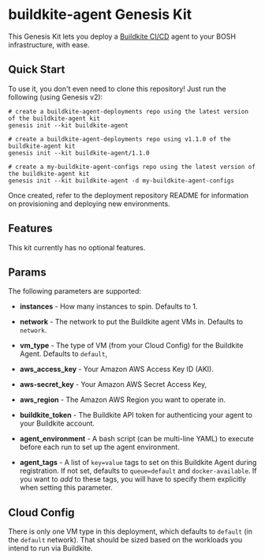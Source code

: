 buildkite-agent Genesis Kit
===========================

This Genesis Kit lets you deploy a [Buildkite CI/CD][bk] agent to
your BOSH infrastructure, with ease.

Quick Start
-----------

To use it, you don't even need to clone this repository! Just run
the following (using Genesis v2):

```
# create a buildkite-agent-deployments repo using the latest version of the buildkite-agent kit
genesis init --kit buildkite-agent

# create a buildkite-agent-deployments repo using v1.1.0 of the buildkite-agent kit
genesis init --kit buildkite-agent/1.1.0

# create a my-buildkite-agent-configs repo using the latest version of the buildkite-agent kit
genesis init --kit buildkite-agent -d my-buildkite-agent-configs
```

Once created, refer to the deployment repository README for information on
provisioning and deploying new environments.

Features
-------

This kit currently has no optional features.

Params
------

The following parameters are supported:

- **instances** - How many instances to spin.  Defaults to 1.

- **network** - The network to put the Buildkite agent VMs in.
  Defaults to `network`.

- **vm_type** - The type of VM (from your Cloud Config) for the
  Buildkite Agent.  Defaults to `default`,

- **aws_access_key** - Your Amazon AWS Access Key ID (AKI).

- **aws-secret_key** - Your Amazon AWS Secret Access Key,

- **aws_region** - The Amazon AWS Region you want to operate in.

- **buildkite_token** - The Buildkite API token for authenticing
  your agent to your Buildkite account.

- **agent_environment** - A bash script (can be multi-line YAML)
  to execute before each run to set up the agent environment.

- **agent_tags** - A list of `key=value` tags to set on this
  Buildkite Agent during registration.  If not set, defaults to
  `queue=default` and `docker-available`.  If you want to _add_ to
  these tags, you will have to specify them explicitly when
  setting this parameter.

Cloud Config
------------

There is only one VM type in this deployment, which defaults to
`default` (in the `default` network).   That should be sized based
on the workloads you intend to run via Buildkite.

[bk]: https://buildkite.com/
